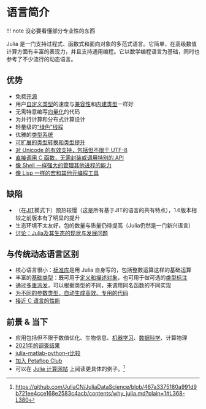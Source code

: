 # 语言简介
!!! note
	没必要看懂部分专业性的东西

Julia 是一门支持过程式、函数式和面向对象的多范式语言。它简单，在高级数值计算方面有丰富的表现力，并且支持通用编程。它以数学编程语言为基础，同时也参考了不少流行的动态语言。

## 优势
- 免费[开源](https://github.com/julialang/julia)
- 用户[自定义类型](../advanced/struct.md)的速度与[兼容性](../advanced/method.md)和[内建类型](../advanced/typesystem.md#原始类型)一样好
- 无需特意编写[向量化](../basic/vector.md#向量点运算)的代码
- 为并行计算和分布式计算设计
- 轻量级的[“绿色”线程](../advanced/task.md)
- 优雅的[类型系统](../advanced/typesystem.md)
- [可扩展的类型转换和类型提升](../advanced/conpro.md)
- [对 Unicode 的有效支持，包括但不限于 UTF-8](../basic/string.md)
- [直接调用 C 函数，无需封装或调用特别的 API](../advanced/ccall.md)
- [像 Shell 一样强大的管理其他进程的能力](../advanced/cmd.md)
- [像 Lisp 一样的宏和其他元编程工具](../advanced/meta.md)

## 缺陷
- （在[JIT](https://discourse.juliacn.com/t/topic/4203#just-in-time-compilation)模式下）预热较慢（这是所有基于JIT的语言的共有特点），1.6版本相较之前版本有了明显的提升
- 生态环境不太友好，包的数量与质量仍待提高（Julia仍然是一门新兴语言）
- [讨论：Julia及其生态的现状与发展问题](https://discourse.julialang.org/t/discussion-on-why-i-no-longer-recommend-julia-by-yuri-vishnevsky/81151)

## 与传统动态语言区别
- 核心语言很小：[标准库](../blog/packages/stdlib.md)是用 Julia 自身写的，包括整数运算这样的基础运算
- 丰富的[基础类型](../lists/typetree1.6.txt)：既可用于[定义和描述对象](../advanced/struct.md)，也可用于做可选的[类型标注](../advanced/typesystem.md#类型声明)
- 通过[多重派发](https://discourse.juliacn.com/t/topic/4203#multiple-dispatch)，可以根据类型的不同，来调用同名函数的不同实现
- [为不同的参数类型，自动生成高效、专用的代码](../advanced/method.md)
- [接近 C 语言的性能](../../assets/svg/benchmarks.svg)

## 前景 & 当下
- 应用包括但不限于数值优化、生物信息、[机器学习](../blog/packages/classify.md#机器学习)、[数据科学](../blog/packages/classify.md#数据工具)、计算物理
- [2021年的调查结果](../ecosystem/survey/2021.md)
- [julia-matlab-python-r比较](https://cepr.org/voxeu/columns/choosing-numerical-programming-language-economic-research-julia-matlab-python-or-r)
- [加入 Petaflop Club](https://www.hpcwire.com/off-the-wire/julia-joins-petaflop-club/)
- 可以在 [Julia 计算网站](https://juliacomputing.com/case-studies/) 上阅读更具体的例子。[^3]

[^1]: https://docs.juliacn.com/latest/
[^2]: https://julialang.org/blog/2012/02/why-we-created-julia-zh_CN/
[^3]: https://github.com/JuliaCN/JuliaDataScience/blob/467a3375180a991d9b721ee4cce168e2583c4acb/contents/why_julia.md?plain=1#L368-L380
